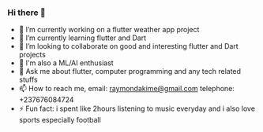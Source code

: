 ### Hi there 👋

- 🔭 I’m currently working on a flutter weather app project
- 🌱 I’m currently learning flutter and Dart
- 👯 I’m looking to collaborate on good and interesting flutter and Dart projects
- 🤗 I'm also a ML/AI enthusiast
- 💬 Ask me about flutter, computer programming and any tech related stuffs
- 📫 How to reach me,
    email: raymondakime@gmail.com
    telephone: +237676084724
- ⚡ Fun fact: i spent like 2hours listening to music everyday and i also love sports especially football

